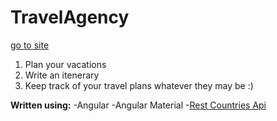 # TravelAgency

[go to site](https://travel-agency-lryz.onrender.com)


1. Plan your vacations 
2. Write an itenerary
3. Keep track of your travel plans whatever they may be :)


**Written using:**
-Angular
-Angular Material
-[Rest Countries Api](https://restcountries.com/)
